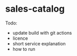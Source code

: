 # sales-catalog

Todo:
- update build with git actions
- licence
- short service explanation
- how to run